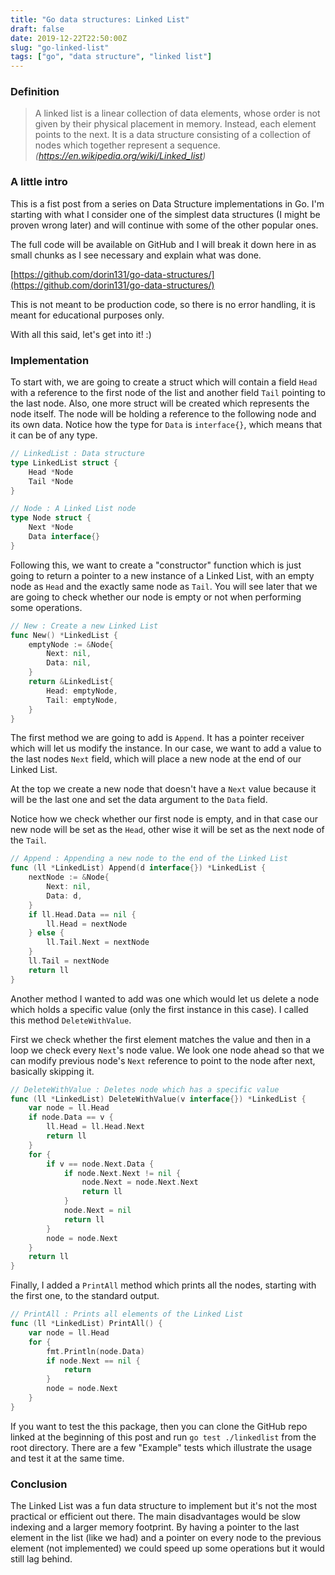 ```yaml
---
title: "Go data structures: Linked List"
draft: false
date: 2019-12-22T22:50:00Z
slug: "go-linked-list"
tags: ["go", "data structure", "linked list"]
---
```


### Definition
> A linked list is a linear collection of data elements, whose order is not given by their physical placement in memory. Instead, each element points to the next. It is a data structure consisting of a collection of nodes which together represent a sequence. *(https://en.wikipedia.org/wiki/Linked_list)*

### A little intro
This is a fist post from a series on Data Structure implementations in Go. I'm starting with what I consider one of the simplest data structures (I might be proven wrong later) and will continue with some of the other popular ones.

The full code will be available on GitHub and I will break it down here in as small chunks as I see necessary and explain what was done.

[https://github.com/dorin131/go-data-structures/](https://github.com/dorin131/go-data-structures/)

This is not meant to be production code, so there is no error handling, it is meant for educational purposes only.

With all this said, let's get into it! :)


### Implementation

To start with, we are going to create a struct which will contain a field `Head` with a reference to the first node of the list and another field `Tail` pointing to the last node. Also, one more struct will be created which represents the node itself. The node will be holding a reference to the following node and its own data. Notice how the type for `Data` is `interface{}`, which means that it can be of any type.

```go
// LinkedList : Data structure
type LinkedList struct {
	Head *Node
	Tail *Node
}

// Node : A Linked List node
type Node struct {
	Next *Node
	Data interface{}
}
```

Following this, we want to create a "constructor" function which is just going to return a pointer to a new instance of a Linked List, with an empty node as `Head` and the exactly same node as `Tail`. You will see later that we are going to check whether our node is empty or not when performing some operations.

```go
// New : Create a new Linked List
func New() *LinkedList {
	emptyNode := &Node{
		Next: nil,
		Data: nil,
	}
	return &LinkedList{
		Head: emptyNode,
		Tail: emptyNode,
	}
}
```

The first method we are going to add is `Append`. It has a pointer receiver which will let us modify the instance. In our case, we want to add a value to the last nodes `Next` field, which will place a new node at the end of our Linked List.

At the top we create a new node that doesn't have a `Next` value because it will be the last one and set the data argument to the `Data` field.

Notice how we check whether our first node is empty, and in that case our new node will be set as the `Head`, other wise it will be set as the next node of the `Tail`.

```go
// Append : Appending a new node to the end of the Linked List
func (ll *LinkedList) Append(d interface{}) *LinkedList {
	nextNode := &Node{
		Next: nil,
		Data: d,
	}
	if ll.Head.Data == nil {
		ll.Head = nextNode
	} else {
		ll.Tail.Next = nextNode
	}
	ll.Tail = nextNode
	return ll
}
```

Another method I wanted to add was one which would let us delete a node which holds a specific value (only the first instance in this case). I called this method `DeleteWithValue`.

First we check whether the first element matches the value and then in a loop we check every `Next`'s node value. We look one node ahead so that we can modify previous node's `Next` reference to point to the node after next, basically skipping it.

```go
// DeleteWithValue : Deletes node which has a specific value
func (ll *LinkedList) DeleteWithValue(v interface{}) *LinkedList {
	var node = ll.Head
	if node.Data == v {
		ll.Head = ll.Head.Next
		return ll
	}
	for {
		if v == node.Next.Data {
			if node.Next.Next != nil {
				node.Next = node.Next.Next
				return ll
			}
			node.Next = nil
			return ll
		}
		node = node.Next
	}
	return ll
}
```

Finally, I added a `PrintAll` method which prints all the nodes, starting with the first one, to the standard output.

```go
// PrintAll : Prints all elements of the Linked List
func (ll *LinkedList) PrintAll() {
	var node = ll.Head
	for {
		fmt.Println(node.Data)
		if node.Next == nil {
			return
		}
		node = node.Next
	}
}
```

If you want to test the this package, then you can clone the GitHub repo linked at the beginning of this post and run `go test ./linkedlist` from the root directory. There are a few "Example" tests which illustrate the usage and test it at the same time.


### Conclusion

The Linked List was a fun data structure to implement but it's not the most practical or efficient out there. The main disadvantages would be slow indexing and a larger memory footprint. By having a pointer to the last element in the list (like we had) and a pointer on every node to the previous element (not implemented) we could speed up some operations but it would still lag behind.

